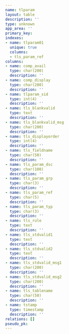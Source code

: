 ```yaml
---
name: tlparam
layout: table
description: ''
type: unknown
app_area: ''
primary_key: 
indexes:
- name: tlparam01
  unique: true
  columns:
  - tls_param_ref
columns:
- name: comp_avail
  type: char(200)
  description: ''
- name: comp_display
  type: char(200)
  description: ''
- name: tlparam_sid
  type: int(4)
  description: ''
- name: tls_blankvalid
  type: text
  description: ''
- name: tls_blankvalid_msg
  type: char(200)
  description: ''
- name: tls_displayorder
  type: int(4)
  description: ''
- name: tls_fieldname
  type: char(50)
  description: ''
- name: tls_param_dsc
  type: char(100)
  description: ''
- name: tls_param_grp
  type: char(3)
  description: ''
- name: tls_param_ref
  type: char(5)
  description: ''
- name: tls_param_typ
  type: char(3)
  description: ''
- name: tls_rule
  type: text
  description: ''
- name: tls_stdvalid1
  type: text
  description: ''
- name: tls_stdvalid2
  type: text
  description: ''
- name: tls_stdvalid_msg1
  type: char(200)
  description: ''
- name: tls_stdvalid_msg2
  type: char(200)
  description: ''
- name: tls_tablename
  type: char(50)
  description: ''
- name: tstamp
  type: timestamp
  description: ''
relations: []
pseudo_pk: 
---
```


